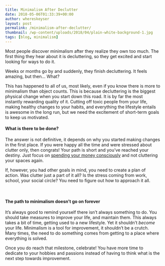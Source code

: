 ```yaml
---
title: Minimalism After Declutter
date: 2018-05-06T01:33:39+00:00
author: whereskeyser
layout: post
permalink: /minimalism-after-declutter/
thumbnail: /wp-content/uploads/2018/04/plain-white-background-1.jpg
tags: [blog, minimalism]
---
```

Most people discover minimalism after they realize they own too much. The first thing they hear about it is decluttering, so they get excited and start looking for ways to do it.

Weeks or months go by and suddenly, they finish decluttering. It feels amazing, but then&#8230; What?

This has happened to all of us, most likely, even if you know there is more to minimalism than object counts. This is because decluttering is the biggest physical change when you start down this road. It is by far the most instantly rewarding quality of it. Cutting off toxic people from your life, making healthy changes to your habits, and everything the lifestyle entails is awesome in the long run, but we need the excitement of short-term goals to keep us motivated.

#### What is there to be done?

The answer is not definitive, it depends on why you started making changes in the first place. If you were happy all the time and were stressed about clutter only, then congrats! Your path is short and you&#8217;ve reached your destiny. Just focus on [spending your money consciously](http://whereskeyser.com/impulse-buying-and-how-to-stop/) and not cluttering your spaces again.

If, however, you had other goals in mind, you need to create a plan of action. Was clutter just a part of it all? Is the stress coming from work, school, your social circle? You need to figure out how to approach it all.

&nbsp;

#### The path to minimalism doesn&#8217;t go on forever

It&#8217;s always good to remind yourself there isn&#8217;t always something to do. You should take measures to improve your life, and maintain them. This always takes a bit of time, getting used to a new lifestyle. Yet it shouldn&#8217;t&nbsp;_become_ your life. Minimalism is a tool for improvement, it shouldn&#8217;t be a crutch. Many times, the need to do something comes from getting to a place where everything is solved.

Once you do reach that milestone, celebrate! You have more time to dedicate to your hobbies and passions instead of having to think what is the next step towards improvement.